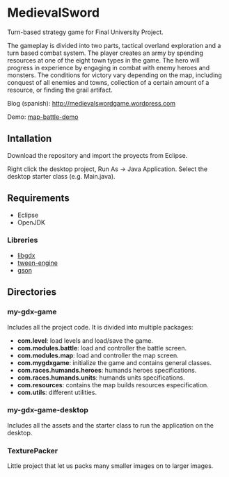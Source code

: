MedievalSword
=============

Turn-based strategy game for Final University Project.

The gameplay is divided into two parts, tactical overland exploration and a turn based combat system.
The player creates an army by spending resources at one of the eight town types in the game.
The hero will progress in experience by engaging in combat with enemy heroes and monsters.
The conditions for victory vary depending on the map, including conquest of all enemies and towns,
collection of a certain amount of a resource, or finding the grail artifact.

Blog (spanish): http://medievalswordgame.wordpress.com

Demo: [map-battle-demo](https://cloud.nosolosoftware.biz/public.php?service=files&t=647668c06c4cbad162169a3a23f5a36a)

## Intallation

Download the repository and import the proyects from Eclipse.

Right click the desktop project, Run As -> Java Application. Select the desktop starter class (e.g. Main.java).

## Requirements

* Eclipse
* OpenJDK

### Libreries

* [libgdx](http://code.google.com/p/libgdx/)
* [tween-engine](http://code.google.com/p/libgdx/)
* [gson](https://code.google.com/p/google-gson/)


## Directories

### my-gdx-game

Includes all the project code. It is divided into multiple packages:

* **com.level**: load levels and load/save the game.
* **com.modules.battle**: load and controller the battle screen.
* **com.modules.map**: load and controller the map screen.
* **com.mygdxgame**: initialize the game and contains general classes.
* **com.races.humands.heroes**: humands heroes specifications.
* **com.races.humands.units**: humands units specifications.
* **com.resources**: contains the map builds resources especification.
* **com.utils**: different utilities.

### my-gdx-game-desktop

Includes all the assets and the starter class to run the application on the desktop.

### TexturePacker

Little project that let us packs many smaller images on to larger images.
